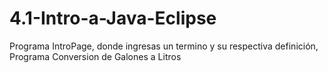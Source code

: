 # 4.1-Intro-a-Java-Eclipse
Programa IntroPage, donde ingresas un termino y su respectiva definición, Programa Conversion de Galones a Litros
